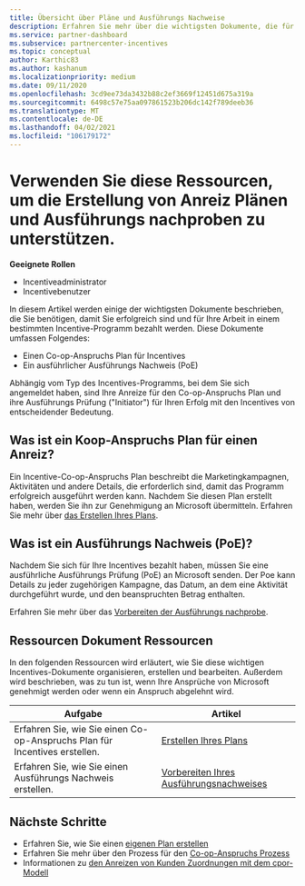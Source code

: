 ```yaml
---
title: Übersicht über Pläne und Ausführungs Nachweise
description: Erfahren Sie mehr über die wichtigsten Dokumente, die für die-Anreize benötigt werden, einschließlich eines anforderungsplans für einen zusammen-und detaillierten Ausführungs Nachweis (PoE).
ms.service: partner-dashboard
ms.subservice: partnercenter-incentives
ms.topic: conceptual
author: Karthic83
ms.author: kashanum
ms.localizationpriority: medium
ms.date: 09/11/2020
ms.openlocfilehash: 3cd9ee73da3432b88c2ef3669f12451d675a319a
ms.sourcegitcommit: 6498c57e75aa097861523b206dc142f789deeb36
ms.translationtype: MT
ms.contentlocale: de-DE
ms.lasthandoff: 04/02/2021
ms.locfileid: "106179172"
---
```

# <a name="use-these-resources-to-help-you-create-incentives-plans-and-proofs-of-execution"></a>Verwenden Sie diese Ressourcen, um die Erstellung von Anreiz Plänen und Ausführungs nachproben zu unterstützen.

**Geeignete Rollen**

- Incentiveadministrator
- Incentivebenutzer

In diesem Artikel werden einige der wichtigsten Dokumente beschrieben, die Sie benötigen, damit Sie erfolgreich sind und für Ihre Arbeit in einem bestimmten Incentive-Programm bezahlt werden. Diese Dokumente umfassen Folgendes:

- Einen Co-op-Anspruchs Plan für Incentives
- Ein ausführlicher Ausführungs Nachweis (PoE)

Abhängig vom Typ des Incentives-Programms, bei dem Sie sich angemeldet haben, sind Ihre Anreize für den Co-op-Anspruchs Plan und ihre Ausführungs Prüfung ("Initiator") für Ihren Erfolg mit den Incentives von entscheidender Bedeutung.

## <a name="what-is-an-incentives-co-op-claims-plan"></a>Was ist ein Koop-Anspruchs Plan für einen Anreiz?

Ein Incentive-Co-op-Anspruchs Plan beschreibt die Marketingkampagnen, Aktivitäten und andere Details, die erforderlich sind, damit das Programm erfolgreich ausgeführt werden kann. Nachdem Sie diesen Plan erstellt haben, werden Sie ihn zur Genehmigung an Microsoft übermitteln. Erfahren Sie mehr über [das Erstellen Ihres Plans](incentives-create-your-plan.md).

## <a name="what-is-a-proof-of-execution-poe"></a>Was ist ein Ausführungs Nachweis (PoE)?

Nachdem Sie sich für Ihre Incentives bezahlt haben, müssen Sie eine ausführliche Ausführungs Prüfung (PoE) an Microsoft senden. Der Poe kann Details zu jeder zugehörigen Kampagne, das Datum, an dem eine Aktivität durchgeführt wurde, und den beanspruchten Betrag enthalten. 

Erfahren Sie mehr über das [Vorbereiten der Ausführungs nachprobe](incentives-prepare-your-proof-of-execution.md).

## <a name="incentives-document-resources"></a>Ressourcen Dokument Ressourcen

In den folgenden Ressourcen wird erläutert, wie Sie diese wichtigen Incentives-Dokumente organisieren, erstellen und bearbeiten. Außerdem wird beschrieben, was zu tun ist, wenn Ihre Ansprüche von Microsoft genehmigt werden oder wenn ein Anspruch abgelehnt wird.

|  **Aufgabe**  |  **Artikel**  |
|--------------|-----------|
| Erfahren Sie, wie Sie einen Co-op-Anspruchs Plan für Incentives erstellen. | [Erstellen Ihres Plans](incentives-create-your-plan.md)  |
Erfahren Sie, wie Sie einen Ausführungs Nachweis erstellen. | [Vorbereiten Ihres Ausführungsnachweises](incentives-prepare-your-proof-of-execution.md)  |

## <a name="next-steps"></a>Nächste Schritte

- Erfahren Sie, wie Sie einen [eigenen Plan erstellen](incentives-create-your-plan.md)
- Erfahren Sie mehr über den Prozess für den [Co-op-Anspruchs Prozess](claims-overview.md)
- Informationen zu [den Anreizen von Kunden Zuordnungen mit dem cpor-Modell](submit-osa-claim.md)